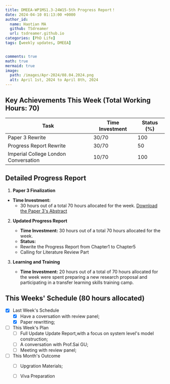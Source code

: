 ```yaml
---
title: DMEEA-WP1MS1.3-24W15-5th Progress Report！
date: 2024-04-10 01:13:00 +0000
author_id:
  name: Haotian MA
  github: TSdreamer
  url: tsdreamer.github.io
categories: [PhD Life]
tags: [weekly updates, DMEEA]


comments: true
math: true
mermaid: true
image:
  path: /images/Apr-2024/08.04.2024.png
  alt: April 1st, 2024 to April 8th, 2024
---
```



## Key Achievements This Week (Total Working Hours: 70)
| Task                                | Time Investment | Status (%) |
|-------------------------------------|-----------------|------------|
| Paper 3 Rewrite                     | 30/70           | 100        |
| Progress Report Rewrite             | 30/70           | 50         |
| Imperial College London Conversation| 10/70           | 100        |


## Detailed Progress Report
1. **Paper 3 Finalization**
- **Time Investment:** 
  - 30 hours out of a total 70 hours allocated for the week.
    [Download the Paper 3's Abstract](https://drive.google.com/file/d/11FvM3BI-MXhAcI3Kw87pF7rzY-5JV5YM/view?usp=drive_link)

2. **Updated Progress Report**
   - **Time Investment:** 30 hours out of a total 70 hours allocated for the week.
   - **Status:** 
   - Rewrite the Progress Report from Chapter1 to Chapter5
   - Calling for Literature Review Part

3. **Learning and Training**
   - **Time Investment:**  20 hours out of a total of 70 hours allocated for the week were spent preparing a new research proposal and participating in a transfer learning skills training camp.

## This Weeks' Schedule (80 hours allocated)

- [x] Last Week's Schedule
  + [x] Have a coversation with review panel;
  + [x] Paper rewritting;

- [ ] This Week's Plan
  + [ ] Full Update Update Report,with a focus on system level's model construction;
  + [ ] A conversation with Prof.Sai GU;
  + [ ] Meeting with review panel;

- [ ] This Month's Outcome
  + [ ] Upgration Materials;
  + [ ] Viva Preparation



